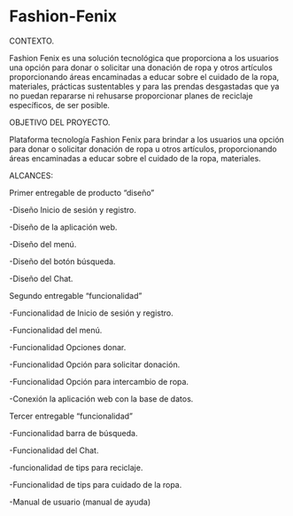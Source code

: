 # Fashion-Fenix

CONTEXTO. 

Fashion Fenix es una solución tecnológica que proporciona a los usuarios una opción para donar o solicitar una donación de ropa y otros artículos proporcionando áreas encaminadas a educar sobre el cuidado de la ropa, materiales, prácticas sustentables y para las prendas desgastadas que ya no puedan repararse ni rehusarse proporcionar planes de reciclaje específicos, de ser posible.  

OBJETIVO DEL PROYECTO.  

Plataforma tecnología Fashion Fenix para brindar a los usuarios una opción para donar o solicitar donación de ropa u otros artículos, proporcionando áreas encaminadas a educar sobre el cuidado de la ropa, materiales. 

ALCANCES: 

Primer entregable de producto “diseño” 

-Diseño Inicio de sesión y registro. 

-Diseño de la aplicación web.  

-Diseño del menú.  

-Diseño del botón búsqueda. 

-Diseño del Chat. 

 

Segundo entregable “funcionalidad” 

-Funcionalidad de Inicio de sesión y registro. 

-Funcionalidad del menú.  

-Funcionalidad Opciones donar. 

-Funcionalidad Opción para solicitar donación. 

-Funcionalidad Opción para intercambio de ropa.  

-Conexión la aplicación web con la base de datos. 

 

Tercer entregable “funcionalidad” 

-Funcionalidad barra de búsqueda. 

-Funcionalidad del Chat. 

-funcionalidad de tips para reciclaje. 

-Funcionalidad de tips para cuidado de la ropa. 

-Manual de usuario (manual de ayuda) 
